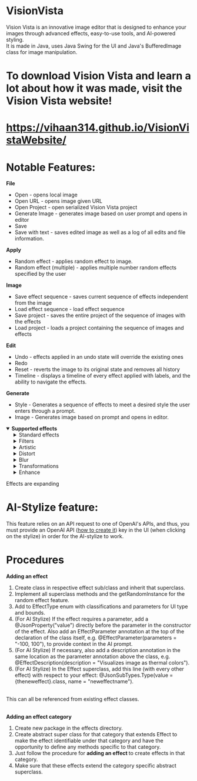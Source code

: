 # VisionVista
Vision Vista is an innovative image editor that is designed to enhance your images through advanced effects, easy-to-use tools, and AI-powered styling.
<br>
It is made in Java, uses Java Swing for the UI and Java's BufferedImage class for image manipulation.

# To download Vision Vista and learn a lot about how it was made, visit the Vision Vista website!
# https://vihaan314.github.io/VisionVistaWebsite/

# Notable Features:
<b>File</b>
<ul>
  <li>Open - opens local image</li>
  <li>Open URL - opens image given URL</li>
  <li>Open Project - open serialized Vision Vista project</li>
  <li>Generate Image - generates image based on user prompt and opens in editor</li>
  <li>Save</li>
  <li>Save with text - saves edited image as well as a log of all edits and file information.</li>
</ul>

<b>Apply</b>
<ul>
<li> Random effect - applies random effect to image.</li>
<li> Random effect (multiple) - applies multiple number random effects specified by the user</li>
</ul>

<b>Image</b>
<ul>
<li> Save effect sequence - saves current sequence of effects independent from the image</li>
<li> Load effect sequence - load effect sequence</li>
<li> Save project - saves the entire project of the sequence of images with the effects</li>
<li> Load project - loads a project containing the sequence of images and effects</li>
</ul>

<b>Edit</b>
<ul>
<li> Undo - effects applied in an undo state will override the existing ones</li>
<li> Redo</li>
<li> Reset - reverts the image to its original state and removes all history</li>
<li> Timeline - displays a timeline of every effect applied with labels, and the ability to navigate the effects.</li>
</ul>

<b>Generate</b>
<ul>
<li> Style - Generates a sequence of effects to meet a desired style the user enters through a prompt.</li>
<li> Image - Generates image based on prompt and opens in editor.</li>
</ul>

<details open>
  <summary><b>Supported effects</b></summary>

  <details style="margin-left: 20px;">
    <summary>Standard effects</summary>
    <ul>
      <li>Contrast</li>
      <li>Brightness</li>
      <li>Saturation</li>
      <li>Vibrance</li>
      <li>Hue</li>
    </ul>
  </details>

  <details style="margin-left: 20px;">
    <summary>Filters</summary>
    <ul>
      <li>Temperature</li>
      <li>Sepia</li>
      <li>Glow</li>
      <li>Vignette</li>
      <li>Grayscale</li>
      <li>Negative</li>
      <li>Cross process</li>
      <li>Solarize</li>
      <li>Split tone</li>
      <li>Heat map</li>
      <li>Infrared</li>
	  <li>Halftone</li>
	  <li>Duotone (beta)</li>
    </ul>
  </details>
  
  <details style="margin-left: 20px;">
    <summary>Artistic</summary>
    <ul>
	  <li>Watercolor</li>
	  <li>Oil Painting</li>
	  <li>Cyberpunk</li>
	  <li>Pencil sketch</li>
	  <li>Posterize</li>
	  <li>Lomography</li>
	  <li>Color Splash</li>
    </ul>
  </details>
  
  <details style="margin-left: 20px;">
    <summary>Distort</summary>
    <ul>
	  <li>Pixel sort</li>
      <li>Pixelate</li>
	  <li>Chromatic Aberration</li>
	  <li>Anaglyph 3D</li>
    </ul>
  </details>
  
  <details style="margin-left: 20px;">
    <summary>Blur</summary>
    <ul>
      <li>Box Blur</li>
      <li>Gaussian Blur</li>
	  <li>Bokeh Blur</li>
	  <li>Tilt shift</li>
    </ul>
  </details>

  <details style="margin-left: 20px;">
    <summary>Transformations</summary>
    <ul>
      <li>Resize</li>
      <li>Flip vertical</li>
      <li>Flip horizontal</li>
	  <li>Rotate</li>
    </ul>
  </details>
  
   <details style="margin-left: 20px;">
    <summary>Enhance</summary>
    <ul>
      <li>Sharpen</li>
      <li>Edge Enhance</li>
    </ul>
  </details>
  
  <p>Effects are expanding</p>

</details>

# AI-Stylize feature:
This feature relies on an API request to one of OpenAI's APIs, and thus, you must provide an OpenAI API (<a target="_blank" href="https://platform.openai.com/docs/quickstart">how to create it</a>) key in the UI (when clicking on the stylize) in order for the AI-stylize to work.

# Procedures
<b> Adding an effect </b><br>
1. Create class in respective effect sub/class and inherit that superclass.<br>
2. Implement all superclass methods and the getRandomInstance for the random effect feature.<br>
3. Add to EffectType enum with classifications and parameters for UI type and bounds.<br>
4. (For AI Stylize) If the effect requires a parameter, add a @JsonProperty("value") directly before the parameter in the constructor of the effect. Also add an EffectParameter annotation at the top of the declaration of the class itself, e.g. @EffectParameter(parameters = "-100, 100"), to provide context in the AI prompt. <br>
5. (For AI Stylize) If necessary, also add a description annotation in the same location as the parameter annotation above the class, e.g. @EffectDescription(description = "Visualizes image as thermal colors").
6. (For AI Stylize) In the Effect superclass, add this line (with every other effect) with respect to your effect: @JsonSubTypes.Type(value = {theneweffect}.class, name = "neweffectname"). 
<br>
This can all be referenced from existing effect classes.<br>
<br>

<b> Adding an effect category </b><br>
1. Create new package in the effects directory.<br>
2. Create abstract super class for that category that extends Effect to make the effect identifiable under that category and have the opportunity to define any methods specific to that category.<br>
3. Just follow the procedure for <b> adding an effect </b> to create effects in that category.<br>
4. Make sure that these effects extend the category specific abstract superclass.<br>

